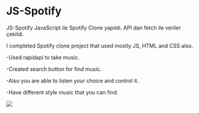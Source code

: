 # JS-Spotify
JS-Spotify JavaScript ile Spotify Clone yapıldı. API dan fetch ile veriler çekildi.

I completed Spotify clone project that used mostly JS, HTML and CSS also.

-Used rapidapi to take music.

-Created search button for find music.

-Also you are able to listen your choice and control it.

-Have different style music that you can find.

<img src="spotify.gif"/>
